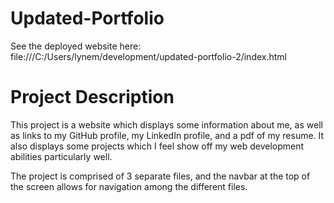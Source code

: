# Updated-Portfolio
See the deployed website here: file:///C:/Users/lynem/development/updated-portfolio-2/index.html

# Project Description
This project is a website which displays some information about me, as well as links to my GitHub profile, my LinkedIn profile, and a pdf of my resume. It also displays some projects which I feel show off my web development abilities particularly well.

The project is comprised of 3 separate files, and the navbar at the top of the screen allows for navigation among the different files.
